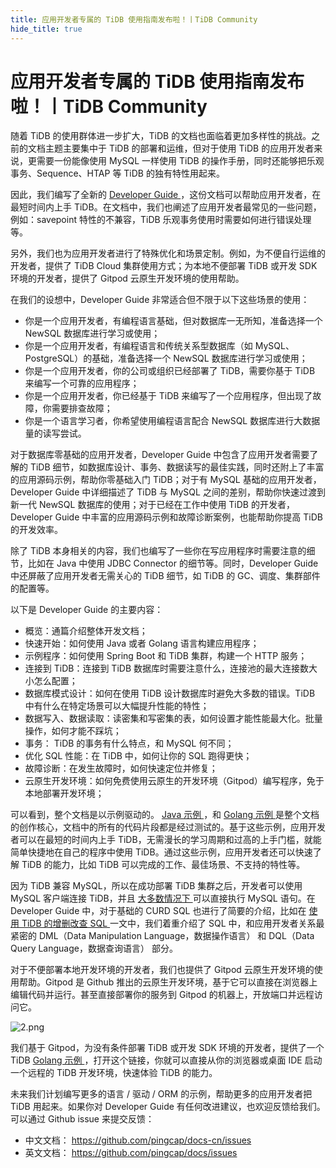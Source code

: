 ```yaml
---
title: 应用开发者专属的 TiDB 使用指南发布啦！丨TiDB Community
hide_title: true
---
```


# 应用开发者专属的 TiDB 使用指南发布啦！丨TiDB Community

随着 TiDB 的使用群体进一步扩大，TiDB 的文档也面临着更加多样性的挑战。之前的文档主题主要集中于 TiDB 的部署和运维，但对于使用 TiDB 的应用开发者来说，更需要一份能像使用 MySQL 一样使用 TiDB 的操作手册，同时还能够把乐观事务、Sequence、HTAP 等 TiDB 的独有特性用起来。

因此，我们编写了全新的 [Developer Guide ](https://docs.pingcap.com/zh/tidb/stable/dev-guide-overview)，这份文档可以帮助应用开发者，在最短时间内上手 TiDB。在文档中，我们也阐述了应用开发者最常见的一些问题，例如：savepoint 特性的不兼容，TiDB 乐观事务使用时需要如何进行错误处理等。

另外，我们也为应用开发者进行了特殊优化和场景定制。例如，为不便自行运维的开发者，提供了 TiDB Cloud 集群使用方式；为本地不便部署 TiDB 或开发 SDK 环境的开发者，提供了 Gitpod 云原生开发环境的使用帮助。

在我们的设想中，Developer Guide 非常适合但不限于以下这些场景的使用：

- 你是一个应用开发者，有编程语言基础，但对数据库一无所知，准备选择一个 NewSQL 数据库进行学习或使用；
- 你是一个应用开发者，有编程语言和传统关系型数据库（如 MySQL、PostgreSQL）的基础，准备选择一个 NewSQL 数据库进行学习或使用；
- 你是一个应用开发者，你的公司或组织已经部署了 TiDB，需要你基于 TiDB 来编写一个可靠的应用程序；
- 你是一个应用开发者，你已经基于 TiDB 来编写了一个应用程序，但出现了故障，你需要排查故障；
- 你是一个语言学习者，你希望使用编程语言配合 NewSQL 数据库进行大数据量的读写尝试。

对于数据库零基础的应用开发者，Developer Guide 中包含了应用开发者需要了解的 TiDB 细节，如数据库设计、事务、数据读写的最佳实践，同时还附上了丰富的应用源码示例，帮助你零基础入门 TiDB；对于有 MySQL 基础的应用开发者，Developer Guide 中详细描述了 TiDB 与 MySQL 之间的差别，帮助你快速过渡到新一代 NewSQL 数据库的使用；对于已经在工作中使用 TiDB 的开发者，Developer Guide 中丰富的应用源码示例和故障诊断案例，也能帮助你提高 TiDB 的开发效率。

除了 TiDB 本身相关的内容，我们也编写了一些你在写应用程序时需要注意的细节，比如在 Java 中使用 JDBC Connector 的细节等。同时，Developer Guide 中还屏蔽了应用开发者无需关心的 TiDB 细节，如 TiDB 的 GC、调度、集群部件的配置等。

以下是 Developer Guide 的主要内容：

- 概览：通篇介绍整体开发文档；
- 快速开始：如何使用 Java 或者 Golang 语言构建应用程序；
- 示例程序：如何使用 Spring Boot 和 TiDB 集群，构建一个 HTTP 服务；
- 连接到 TiDB：连接到 TiDB 数据库时需要注意什么，连接池的最大连接数大小怎么配置；
- 数据库模式设计：如何在使用 TiDB 设计数据库时避免大多数的错误。TiDB 中有什么在特定场景可以大幅提升性能的特性；
- 数据写入、数据读取：读密集和写密集的表，如何设置才能性能最大化。批量操作，如何才能不踩坑；
- 事务： TiDB 的事务有什么特点，和 MySQL 何不同；
- 优化 SQL 性能：在 TiDB 中，如何让你的 SQL 跑得更快；
- 故障诊断：在发生故障时，如何快速定位并修复；
- 云原生开发环境：如何免费使用云原生的开发环境（Gitpod）编写程序，免于本地部署开发环境；

可以看到，整个文档是以示例驱动的。 [Java 示例 ](https://github.com/pingcap-inc/tidb-example-java)，和 [Golang 示例 ](https://github.com/pingcap-inc/tidb-example-golang)是整个文档的创作核心，文档中的所有的代码片段都是经过测试的。基于这些示例，应用开发者可以在最短的时间内上手 TiDB，无需漫长的学习周期和过高的上手门槛，就能简单快捷地在自己的程序中使用 TiDB。通过这些示例，应用开发者还可以快速了解 TiDB 的能力，比如 TiDB 可以完成的工作、最佳场景、不支持的特性等。

因为 TiDB 兼容 MySQL，所以在成功部署 TiDB 集群之后，开发者可以使用 MySQL 客户端连接 TiDB，并且 [大多数情况下 ](https://docs.pingcap.com/zh/tidb/stable/mysql-compatibility)可以直接执行 MySQL 语句。在 Developer Guide 中，对于基础的 CURD SQL 也进行了简要的介绍，比如在 [使用 TiDB 的增删改查 SQL ](https://docs.pingcap.com/zh/tidb/stable/dev-guide-tidb-crud-sql)一文中，我们着重介绍了 SQL 中，和应用开发者关系最紧密的 DML（Data Manipulation Language，数据操作语言） 和 DQL（Data Query Language，数据查询语言） 部分。

对于不便部署本地开发环境的开发者，我们也提供了 Gitpod 云原生开发环境的使用帮助。Gitpod 是 Github 推出的云原生开发环境，基于它可以直接在浏览器上编辑代码并运行。甚至直接部署你的服务到 Gitpod 的机器上，开放端口并远程访问它。

![2.png](https://img1.www.pingcap.com/prod/2_1fe84bc7b0.png)

我们基于 Gitpod，为没有条件部署 TiDB 或开发 SDK 环境的开发者，提供了一个 TiDB [Golang 示例 ](https://gitpod.io/#targetMode=gorm/https://github.com/pingcap-inc/tidb-example-golang)，打开这个链接，你就可以直接从你的浏览器或桌面 IDE 启动一个远程的 TiDB 开发环境，快速体验 TiDB 的能力。

未来我们计划编写更多的语言 / 驱动 / ORM 的示例，帮助更多的应用开发者把 TiDB 用起来。如果你对 Developer Guide 有任何改进建议，也欢迎反馈给我们。可以通过 Github issue 来提交反馈：

- 中文文档： https://github.com/pingcap/docs-cn/issues
- 英文文档： https://github.com/pingcap/docs/issues